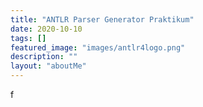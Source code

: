 ```yaml
---
title: "ANTLR Parser Generator Praktikum"
date: 2020-10-10
tags: []
featured_image: "images/antlr4logo.png"
description: ""
layout: "aboutMe"
---
```


f